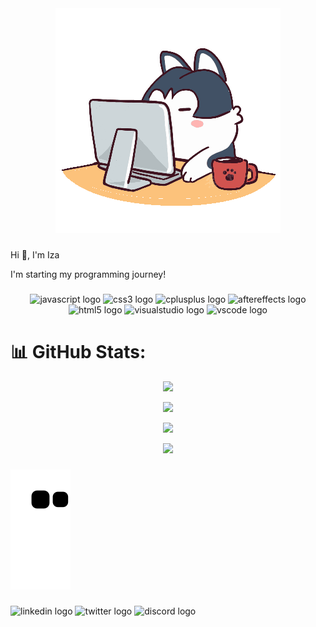 <div align="center">
   <img size="400px" src="gif.gif" />
</div>

###

<p align="left">Hi 👋, I'm Iza</p>
<p align="left">I'm starting my programming journey!</p>

###

<div align="center">
  <img src="https://cdn.jsdelivr.net/gh/devicons/devicon/icons/javascript/javascript-original.svg" height="40" width="52" alt="javascript logo"  />
  <img src="https://cdn.jsdelivr.net/gh/devicons/devicon/icons/css3/css3-original.svg" height="40" width="52" alt="css3 logo"  />
  <img src="https://cdn.jsdelivr.net/gh/devicons/devicon/icons/cplusplus/cplusplus-original.svg" height="40" width="52" alt="cplusplus logo"  />
  <img src="https://cdn.jsdelivr.net/gh/devicons/devicon/icons/aftereffects/aftereffects-original.svg" height="40" width="52" alt="aftereffects logo"  />
  <img src="https://cdn.jsdelivr.net/gh/devicons/devicon/icons/html5/html5-original.svg" height="40" width="52" alt="html5 logo"  />
  <img src="https://cdn.jsdelivr.net/gh/devicons/devicon/icons/visualstudio/visualstudio-plain.svg" height="40" width="52" alt="visualstudio logo"  />
  <img src="https://cdn.jsdelivr.net/gh/devicons/devicon/icons/vscode/vscode-original.svg" height="40" width="52" alt="vscode logo"  />
</div>

###

# 📊 GitHub Stats:
<div align="center">

![](https://github-readme-stats.vercel.app/api?username=winternightsz&theme=dracula&hide_border=false&include_all_commits=false&count_private=false)<br/>


![](https://github-readme-streak-stats.herokuapp.com/?user=winternightsz&theme=dracula&hide_border=false)<br/>


![](https://github-readme-stats.vercel.app/api/top-langs/?username=winternightsz&theme=dracula&hide_border=false&include_all_commits=false&count_private=false&layout=compact)
</div>


<div align="center">
  <img src="https://profile-counter.glitch.me/winternightsz/count.svg?"  />
</div>

###

![Snake animation](https://github.com/winternightsz/winternightsz/blob/output/github-contribution-grid-snake.svg)

###

<div align="left">
  <img src="https://raw.githubusercontent.com/maurodesouza/profile-readme-generator/master/src/assets/icons/social/linkedin/default.svg" width="52" height="40" alt="linkedin logo"  />
  <img src="https://raw.githubusercontent.com/maurodesouza/profile-readme-generator/master/src/assets/icons/social/twitter/default.svg" width="52" height="40" alt="twitter logo"  />
  <img src="https://raw.githubusercontent.com/maurodesouza/profile-readme-generator/master/src/assets/icons/social/discord/default.svg" width="52" height="40" alt="discord logo"  />
</div>

###

